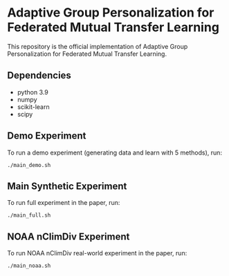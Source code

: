 # Adaptive Group Personalization for Federated Mutual Transfer Learning

This repository is the official implementation of Adaptive Group Personalization for Federated Mutual Transfer Learning.

## Dependencies

- python 3.9
- numpy
- scikit-learn
- scipy

## Demo Experiment

To run a demo experiment (generating data and learn with 5 methods), run:

```shell
./main_demo.sh
```

## Main Synthetic Experiment

To run full experiment in the paper, run:

```shell
./main_full.sh
```

## NOAA nClimDiv Experiment

To run NOAA nClimDiv real-world experiment in the paper, run:

```shell
./main_noaa.sh
```